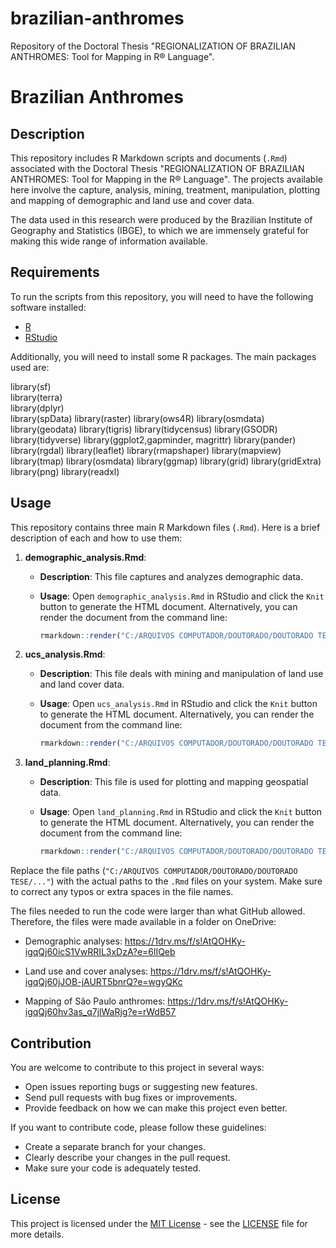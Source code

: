 # brazilian-anthromes
Repository of the Doctoral Thesis "REGIONALIZATION OF BRAZILIAN ANTHROMES: Tool for Mapping in R® Language".

# Brazilian Anthromes

## Description

This repository includes R Markdown scripts and documents (`.Rmd`) associated with the Doctoral Thesis "REGIONALIZATION OF BRAZILIAN ANTHROMES: Tool for Mapping in the R® Language". The projects available here involve the capture, analysis, mining, treatment, manipulation, plotting and mapping of demographic and land use and cover data.

The data used in this research were produced by the Brazilian Institute of Geography and Statistics (IBGE), to which we are immensely grateful for making this wide range of information available.

## Requirements

To run the scripts from this repository, you will need to have the following software installed:

- [R](https://cran.r-project.org/)
- [RStudio](https://www.rstudio.com/)

Additionally, you will need to install some R packages. The main packages used are:

library(sf)      
library(terra)   
library(dplyr)   
library(spData)
library(raster)
library(ows4R)
library(osmdata)
library(geodata)
library(tigris)
library(tidycensus)
library(GSODR)
library(tidyverse)
library(ggplot2,gapminder, magrittr)
library(pander)
library(rgdal)
library(leaflet)
library(rmapshaper)
library(mapview)
library(tmap)
library(osmdata)
library(ggmap)
library(grid)
library(gridExtra)
library(png)
library(readxl)

## Usage

This repository contains three main R Markdown files (`.Rmd`). Here is a brief description of each and how to use them:

1. **demographic_analysis.Rmd**:
   - **Description**: This file captures and analyzes demographic data.
   - **Usage**: Open `demographic_analysis.Rmd` in RStudio and click the `Knit` button to generate the HTML document. Alternatively, you can render the document from the command line:

     ```r
     rmarkdown::render("C:/ARQUIVOS COMPUTADOR/DOUTORADO/DOUTORADO TESE/03 DADOS GEOESPACIAIS/02.1 DEMOGRAPHIC/demographic_analysis.Rmd")
     ```

2. **ucs_analysis.Rmd**:
   - **Description**: This file deals with mining and manipulation of land use and land cover data.
   - **Usage**: Open `ucs_analysis.Rmd` in RStudio and click the `Knit` button to generate the HTML document. Alternatively, you can render the document from the command line:

     ```r
     rmarkdown::render("C:/ARQUIVOS COMPUTADOR/DOUTORADO/DOUTORADO TESE/03 DADOS GEOESPACIAIS/03.1 LAND USE AND COVER/ucs_analysis.Rmd")
     ```

3. **land_planning.Rmd**:
   - **Description**: This file is used for plotting and mapping geospatial data.
   - **Usage**: Open `land_planning.Rmd` in RStudio and click the `Knit` button to generate the HTML document. Alternatively, you can render the document from the command line:

     ```r
     rmarkdown::render("C:/ARQUIVOS COMPUTADOR/DOUTORADO/DOUTORADO TESE/03 DADOS GEOESPACIAIS/04.1 LAND PLAN/land_planning.Rmd")
     ```

Replace the file paths (`"C:/ARQUIVOS COMPUTADOR/DOUTORADO/DOUTORADO TESE/..."`) with the actual paths to the `.Rmd` files on your system. Make sure to correct any typos or extra spaces in the file names.

The files needed to run the code were larger than what GitHub allowed. Therefore, the files were made available in a folder on OneDrive:

- Demographic analyses: https://1drv.ms/f/s!AtQOHKy-igqQj60icS1VwRRIL3xDzA?e=6lIQeb

- Land use and cover analyses: https://1drv.ms/f/s!AtQOHKy-igqQj60jJOB-jAURT5bnrQ?e=wgyQKc

- Mapping of São Paulo anthromes: https://1drv.ms/f/s!AtQOHKy-igqQj60hv3as_q7jlWaRjg?e=rWdB57


## Contribution

You are welcome to contribute to this project in several ways:

- Open issues reporting bugs or suggesting new features.
- Send pull requests with bug fixes or improvements.
- Provide feedback on how we can make this project even better.

If you want to contribute code, please follow these guidelines:
- Create a separate branch for your changes.
- Clearly describe your changes in the pull request.
- Make sure your code is adequately tested.

## License

This project is licensed under the [MIT License](https://opensource.org/licenses/MIT) - see the [LICENSE](LICENSE) file for more details.
